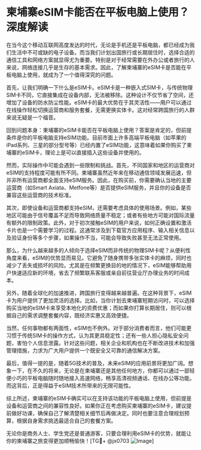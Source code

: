 # 柬埔寨eSIM卡能否在平板电脑上使用？深度解读

在当今这个移动互联网高度发达的时代，无论是手机还是平板电脑，都已经成为我们生活中不可或缺的电子设备。而当我们计划出国旅行或长期居住时，选择合适的通信工具和网络方案就显得尤为重要。特别是对于经常需要在外办公或者旅行的人来说，网络连接几乎是生存的基本需求。因此，了解柬埔寨的eSIM卡是否能在平板电脑上使用，就成为了一个值得深究的问题。

首先，让我们明确一下什么是eSIM卡。eSIM卡是一种嵌入式SIM卡，与传统物理SIM卡不同，它直接集成在设备内部，无法被移除。这种设计不仅节省了空间，还增加了设备的防水防尘性能。eSIM卡的最大优势在于其灵活性——用户可以通过在线操作轻松切换运营商和服务套餐，无需更换实体卡。这对经常跨国旅行的人群来说无疑是一个福音。

回到问题本身：柬埔寨的eSIM卡能否在平板电脑上使用？答案是肯定的，但前提条件是你的平板电脑支持eSIM功能。目前市面上许多高端平板电脑（如苹果的iPad系列、三星的部分型号等）已经内置了eSIM功能，这意味着如果你购买了柬埔寨的eSIM卡，理论上是可以直接插入这些设备并使用的。

然而，实际操作中可能会遇到一些限制和挑战。首先，不同国家和地区的运营商对eSIM的支持程度可能有所不同。柬埔寨虽然近年来在移动通信领域发展迅速，但并非所有运营商都全面支持eSIM服务。因此，在购买前，你需要确认当地的主要运营商（如Smart Axiata、Metfone等）是否提供eSIM服务，并且你的设备是否兼容这些运营商的技术标准。

其次，即使设备和运营商都支持eSIM，还需要考虑具体的使用场景。例如，某些地区可能由于信号覆盖不足而导致网络质量不稳定；或者有些地方可能对国际流量有额外的限制政策。此外，对于初次接触eSIM的用户来说，如何正确设置和激活卡片也是一个需要学习的过程。这通常涉及到下载官方应用程序、输入相关信息以及验证身份等多个步骤，如果操作不当，可能会导致失败甚至无法正常使用。

那么，为什么越来越多的人倾向于选择eSIM而非传统的物理SIM卡呢？从便利性角度来看，eSIM的优势显而易见。它避免了随身携带多张实体卡的麻烦，同时也减少了丢失或损坏的风险。尤其是在频繁更换目的地的情况下，eSIM能够帮助用户快速适应新的环境，省去了频繁联系客服或亲自前往营业厅办理业务的时间成本。

另外，随着全球化的加速推进，跨国旅行变得越来越普遍。在这种背景下，eSIM卡为用户提供了更加灵活的选择。比如，当你计划去柬埔寨短期访问时，可以选择购买当地的eSIM卡来享受本地化的资费优惠；而如果你打算长期居住，则可以根据自己的需求调整套餐内容，既经济实惠又高效便捷。

当然，任何事物都有两面性，eSIM也不例外。对于部分消费者而言，他们可能更习惯于传统SIM卡的操作方式，认为其更具稳定性；还有一些人担心隐私安全问题，害怕个人信息泄露。针对这些问题，相关企业和机构也在不断改进技术和加强管理措施，力求为广大用户提供一个既安全又可靠的通信解决方案。

最后，值得一提的是，随着5G技术的普及，未来eSIM的应用前景将更加广阔。想象一下，在不久的将来，无论是在柬埔寨还是其他任何地方，你都可以通过一部轻便小巧的平板电脑随时随地接入高速网络，畅享高清视频通话、在线办公等功能。而这背后，正是得益于eSIM技术所带来的无限可能性。

综上所述，柬埔寨的eSIM卡确实可以在支持该功能的平板电脑上使用，但前提是设备和运营商之间的兼容性良好。如果你正在考虑购买柬埔寨的eSIM卡，建议提前做好功课，确保自己了解清楚相关细节后再做决定。同时也要注意合理规划预算，根据自身需求挑选最适合自己的套餐方案。

无论你是商务人士、学生党还是普通游客，只要合理利用eSIM卡的优势，就能让你的柬埔寨之旅变得更加顺畅愉快！[TG💪+ @jx0703 ![Image](https://github.com/user-attachments/assets/dbca1d08-cadb-493c-b0ec-ad6f7a83f270)]